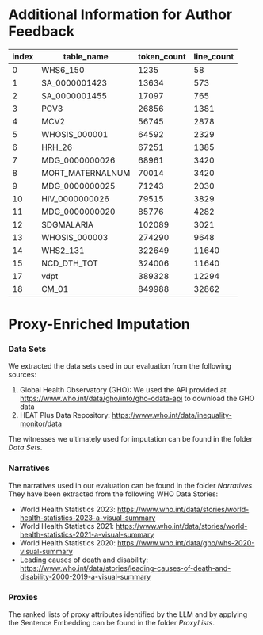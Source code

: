 # Additional Information for Author Feedback

| index | table_name       | token_count | line_count |
|-------|------------------|-------------|------------|
| 0     | WHS6_150         | 1235        | 58         |
| 1     | SA_0000001423    | 13634       | 573        |
| 2     | SA_0000001455    | 17097       | 765        |
| 3     | PCV3             | 26856       | 1381       |
| 4     | MCV2             | 56745       | 2878       |
| 5     | WHOSIS_000001    | 64592       | 2329       |
| 6     | HRH_26           | 67251       | 1385       |
| 7     | MDG_0000000026   | 68961       | 3420       |
| 8     | MORT_MATERNALNUM | 70014       | 3420       |
| 9     | MDG_0000000025   | 71243       | 2030       |
| 10    | HIV_0000000026   | 79515       | 3829       |
| 11    | MDG_0000000020   | 85776       | 4282       |
| 12    | SDGMALARIA       | 102089      | 3021       |
| 13    | WHOSIS_000003    | 274290      | 9648       |
| 14    | WHS2_131         | 322649      | 11640      |
| 15    | NCD_DTH_TOT      | 324006      | 11640      |
| 17    | vdpt             | 389328      | 12294      |
| 18    | CM_01            | 849988      | 32862      |

# Proxy-Enriched Imputation

### Data Sets

We extracted the data sets used in our evaluation from the following sources:

1. Global Health Observatory (GHO): We used the API provided at https://www.who.int/data/gho/info/gho-odata-api to download the GHO data
2. HEAT Plus Data Repository: https://www.who.int/data/inequality-monitor/data

The witnesses we ultimately used for imputation can be found in the folder _Data Sets_.

### Narratives

The narratives used in our evaluation can be found in the folder _Narratives_. They have been extracted from the following WHO Data Stories:

- World Health Statistics 2023: https://www.who.int/data/stories/world-health-statistics-2023-a-visual-summary
- World Health Statistics 2021: https://www.who.int/data/stories/world-health-statistics-2021-a-visual-summary
- World Health Statistics 2020: https://www.who.int/data/gho/whs-2020-visual-summary
- Leading causes of death and disability: https://www.who.int/data/stories/leading-causes-of-death-and-disability-2000-2019-a-visual-summary

### Proxies

The ranked lists of proxy attributes identified by the LLM and by applying the Sentence Embedding can be found in the folder _ProxyLists_.
